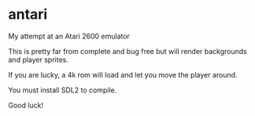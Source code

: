 # antari
My attempt at an Atari 2600 emulator

This is pretty far from complete and bug free but will render backgrounds and player sprites.

If you are lucky, a 4k rom will load and let you move the player around.

You must install SDL2 to compile. 

Good luck!
